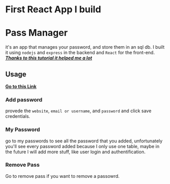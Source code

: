 # First React App I build
# Pass Manager
it's an app that manages your password, and store them in an sql db. I built it using `nodejs` and `express` in the backend and `React` for the front-end.
<br>
***[Thanks to this tutorial it helped me a lot](https://www.youtube.com/watch?v=q9V7kLXvP3E&list=PLpPqplz6dKxXfVVta2i-kZQR_61ZKZmgJ&index=3&ab_channel=PedroTech)*** 


## Usage
**[Go to this Link]()**
### Add password
provede the `website`, `email or username`, and `password` and click save credentials.
### My Password
go to my passwords to see all the password that you added, unfortunately you'll see every password added because I only use one table, maybe in the future I will add more stuff, like user login and authentification.
### Remove Pass
Go to remove pass if you want to remove a passowrd.
